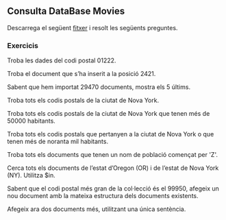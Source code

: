 ## Consulta DataBase Movies

Descarrega el següent [fitxer](https://github.com/neelabalan/mongodb-sample-dataset/blob/main/sample_training/zips.json) i resolt les següents preguntes. 

### Exercicis

Troba les dades del codi postal 01222.


Troba el document que s’ha inserit a la posició 2421.


Sabent que hem importat 29470 documents, mostra els 5 últims.


Troba tots els codis postals de la ciutat de Nova York.


Troba tots els codis postals de la ciutat de Nova York que tenen més de 50000 habitants.


Troba tots els codis postals que pertanyen a la ciutat de Nova York o que tenen més de noranta mil habitants.


Troba tots els documents que tenen un nom de població començat per 'Z'.


Cerca tots els documents de l’estat d’Oregon (OR) i de l’estat de Nova York (NY). Utilitza $in.


Sabent que el codi postal més gran de la col·lecció és el 99950, afegeix un nou document amb la mateixa estructura dels documents existents.


Afegeix ara dos documents més, utilitzant una única sentència.
